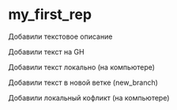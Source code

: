 ﻿# my_first_rep

Добавили текстовое описание

Добавили текст на GH

Добавили текст локально (на компьютере)

Добавили текст в новой ветке (new_branch)

Добавили локальный кофликт (на компьютере)
